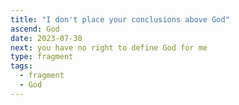 ```yaml
---
title: "I don't place your conclusions above God"
ascend: God
date: 2023-07-30
next: you have no right to define God for me
type: fragment
tags:
  - fragment
  - God
---
```

